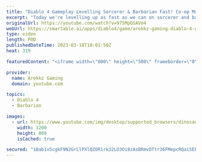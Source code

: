 ```yaml
---
title: "Diablo 4 Gameplay Levelling Sorcerer & Barbarian Fast! Co-op Multiplayer Farming & Grinding"
excerpt: "Today we're levelling up as fast as we can on sorcerer and barbarian in co-op multiplayer so we can get to the higher level ..."
originalUrl: https://youtube.com/watch?v=97SMpQSAVe4
webUrl: https://smartable.ai/apps/diablo4/game/arekkz-gaming-diablo-4-gameplay-levelling-sorcerer-barbarian-fast-co-op-multiplayer-farming-grinding/
type: video
length: P0D
publishedDateTime: 2023-03-18T10:01:50Z
heat: 319

featuredContent: "<iframe width=\"800\" height=\"500\" frameborder=\"0\" src=\"https://www.youtube.com/embed/97SMpQSAVe4\" allow=\"accelerometer; autoplay; encrypted-media; gyroscope; picture-in-picture\" allowfullscreen></iframe>"

provider:
  name: Arekkz Gaming
  domain: youtube.com

topics:
  - Diablo 4
  - Barbarian

images:
  - url: https://www.youtube.com/img/desktop/supported_browsers/dinosaur.png
    width: 1200
    height: 800
    isCached: true

secured: "1Bab1v5cgkF9N2GrLlPXlQZOR1rk32LO3Oi8zAsBRmvDTtr36FMepcRQaiSEFHLg8Cv874XrkGPq+O1WpO/9sXmGFLF/2x0KpfLO4qIeuDUUwazbEhzqhDSG22uRO8+udBYRM+TRfWrRRAu9EoonqQFVTPmusSX/7o3s9YSadbi21uPwBRd95nEaiOdIRsFFIAVOacCie9Dl33ScjCn5kG29BAKQI6Ct0lHYx4OV4fGSf0b/kRcRqhEQd/xOuz/DiRCM7jGgZkF3Y1m5Fc5H1Z3OTu8BT2nLeB8vNw1x+ORkAi3LE5fE/44vHbPtZdzXr4ourZatDVc8HdDVBJItXTq9++GehjoXzzhkgPGIYjjCvHzIo+WTiu4Q2zsDcpFu6JuqNRZqTRGyO4tZFs+QDA==;wZvo145TktRWUZla9Gaa0A=="
---
```


